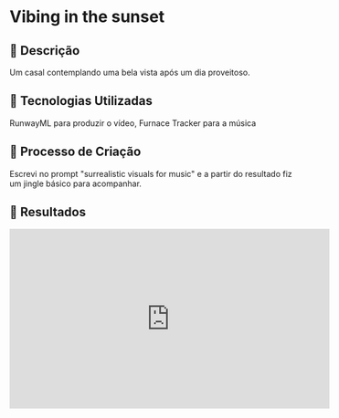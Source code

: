 # Vibing in the sunset

## 📒 Descrição
Um casal contemplando uma bela vista após um dia proveitoso.

## 🤖 Tecnologias Utilizadas
RunwayML para produzir o vídeo, Furnace Tracker para a música

## 🧐 Processo de Criação
Escrevi no prompt "surrealistic visuals for music" e a partir do resultado fiz um jingle básico para acompanhar.

## 🚀 Resultados
<iframe width="560" height="315" src="https://youtu.be/MaS0AW_NKH0" frameborder="0" allow="accelerometer; autoplay; clipboard-write; encrypted-media; gyroscope; picture-in-picture" allowfullscreen></iframe>
